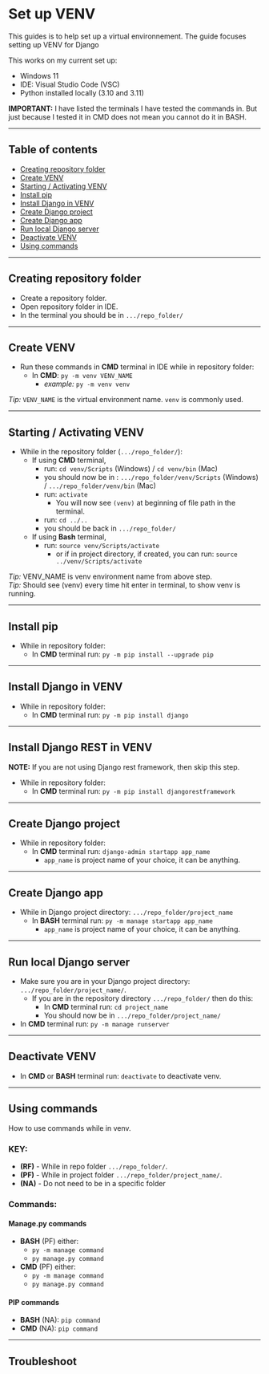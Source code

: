 # Set up VENV

This guides is to help set up a virtual environnement. The guide focuses setting up VENV for Django

This works on my current set up:

- Windows 11
- IDE: Visual Studio Code (VSC)
- Python installed locally (3.10 and 3.11)

**IMPORTANT:** I have listed the terminals I have tested the commands in. But just because I tested it in CMD does not mean you cannot do it in BASH.

---

## Table of contents

- [Creating repository folder](#creating-repository-folder)
- [Create VENV](#create-venv)
- [Starting / Activating VENV](#starting--activating-venv)
- [Install pip](#install-pip)
- [Install Django in VENV](#install-django-in-venv)
- [Create Django project](#create-django-project)
- [Create Django app](#create-django-app)
- [Run local Django server](#run-local-django-server)
- [Deactivate VENV](#deactivate-venv)
- [Using commands](#using-commands)

---

## Creating repository folder

- Create a repository folder.
- Open repository folder in IDE.
- In the terminal you should be in `.../repo_folder/`

---

## Create VENV

- Run these commands in **CMD** terminal in IDE while in repository folder:
  - In **CMD**: `py -m venv VENV_NAME`
    - *example:* `py -m venv venv`

*Tip:* `VENV_NAME` is the virtual environment name. `venv` is commonly used.

---

## Starting / Activating VENV

- While in the repository folder (`.../repo_folder/`):
  - If using **CMD** terminal,
    - run: `cd venv/Scripts` (Windows) / `cd venv/bin` (Mac)
    - you should now be in : `.../repo_folder/venv/Scripts` (Windows) / `.../repo_folder/venv/bin` (Mac)
    - run: `activate`
      - You will now see `(venv)` at beginning of file path in the terminal.
    - run: `cd ../..`
    - you should be back in `.../repo_folder/`
  - If using **Bash** terminal,
    - run: `source venv/Scripts/activate`
      - or if in project directory, if created, you can run: `source ../venv/Scripts/activate`

*Tip:* VENV_NAME is venv environment name from above step.\
*Tip:* Should see (venv) every time hit enter in terminal, to show venv is running.

---

## Install pip

- While in repository folder:
  - In **CMD** terminal run: `py -m pip install --upgrade pip`

---

## Install Django in VENV

- While in repository folder:
  - In **CMD** terminal run: `py -m pip install django`

---

## Install Django REST in VENV

**NOTE:** If you are not using Django rest framework, then skip this step.

- While in repository folder:
  - In **CMD** terminal run: `py -m pip install djangorestframework`

---

## Create Django project

- While in repository folder:
  - In **CMD** terminal run: `django-admin startapp app_name`
    - `app_name` is project name of your choice, it can be anything.

---

## Create Django app

- While in Django project directory: `.../repo_folder/project_name`
  - In **BASH** terminal run: `py -m manage startapp app_name`
    - `app_name` is project name of your choice, it can be anything.

---

## Run local Django server

- Make sure you are in your Django project directory: `.../repo_folder/project_name/`.
  - If you are in the repository directory `.../repo_folder/` then do this:
    - In **CMD** terminal run: `cd project_name`
    - You should now be in `.../repo_folder/project_name/`
- In **CMD** terminal run: `py -m manage runserver`

---

## Deactivate VENV

- In **CMD** or **BASH** terminal run: `deactivate` to deactivate venv.

---

## Using commands

How to use commands while in venv.

### **KEY:**

- **(RF)** - While in repo folder `.../repo_folder/`.
- **(PF)** - While in project folder `.../repo_folder/project_name/`.
- **(NA)** - Do not need to be in a specific folder

### **Commands:**

#### Manage.py commands

- **BASH** (PF) either:
  - `py -m manage command`
  - `py manage.py command`
- **CMD** (PF) either:
  - `py -m manage command`
  - `py manage.py command`

#### PIP commands

- **BASH** (NA): `pip command`
- **CMD** (NA): `pip command`

---

## Troubleshoot
